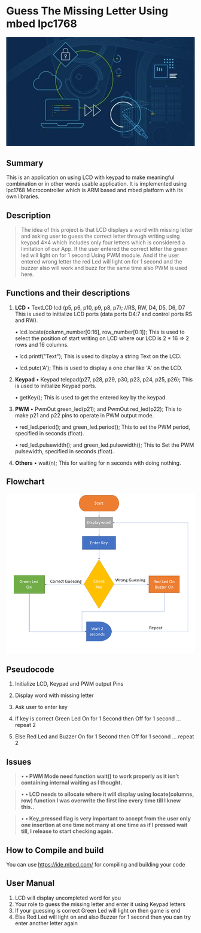 # Guess The Missing Letter Using mbed lpc1768
![alt text](https://github.com/MohamedOsamaAhmed/Guess-The-Missing-Letter-Using-mbed-lpc1768/blob/main/logo.jpg?raw=true)

## Summary 
This is an application on using LCD with keypad to make meaningful combination or in other words usable application. It is implemented using lpc1768 Microcontroller which is ARM based and mbed platform with its own libraries.

## Description
>The idea of this project is that LCD displays a word with missing letter and asking user to guess the correct letter through writing using keypad 4×4 which includes only four letters which is considered a limitation of our App. If the user entered the correct letter the green led will light on for 1 second Using PWM module. And if the user entered wrong letter the red Led will light on for 1 second and the buzzer also will work and buzz for the same time also PWM is used here.


## Functions and their descriptions
1. **LCD**
•	TextLCD lcd (p5, p6, p10, p9, p8, p7); //RS, RW, D4, D5, D6, D7
This is used to initialize LCD ports (data ports D4:7 and control ports RS and RW).

    •	lcd.locate(column_number[0:16], row_number[0:1]);
This is used to select the position of start writing on LCD where our LCD is 2 * 16 => 2 rows and 16 columns. 

    •	lcd.printf("Text");
    This is used to display a string Text on the LCD.

    •	lcd.putc('A');
    This is used to display a one char like 'A' on the LCD.



2. **Keypad**
•	Keypad telepad(p27, p28, p29, p30, p23, p24, p25, p26);
This is used to initialize Keypad ports.

    •	getKey();
    This is used to get the entered key by the keypad.



3. **PWM**
•	PwmOut green_led(p21); and PwmOut red_led(p22);
This to make p21 and p22 pins to operate in PWM output mode.

    •	red_led.period(); and green_led.period();
    This to set the PWM period, specified in seconds (float).

    •	red_led.pulsewidth(); and green_led.pulsewidth();
    This to Set the PWM pulsewidth, specified in seconds (float).
    
4. **Others**
    •	wait(n);
    This for waiting for n seconds with doing nothing. 
	

## Flowchart
![alt text](https://github.com/MohamedOsamaAhmed/Guess-The-Missing-Letter-Using-mbed-lpc1768/blob/main/Flowchart.png?raw=true)


## Pseudocode

1.	Initialize LCD, Keypad and PWM output Pins
2.	Display word with missing letter
3.	Ask user to enter key
4.	If key is correct
    Green Led On for 1 Second then Off for 1 second ... repeat 2

5.	Else
    Red Led and Buzzer On for 1 Second then Off for 1 second ... repeat 2


## Issues
  > • 	**•	PWM Mode need function wait() to work properly as it isn’t containing internal waiting           as I thought.** 
  
  > •	**•	LCD needs to allocate where it will display using locate(columns, row) function I was           overwrite the first line every time till I knew this..**
   
  > •	**•	Key_pressed flag is very important to accept from the user only one insertion at one          time not many at one time as if I pressed wait till, I release to start checking again.** 

## How to Compile and build

You can use https://ide.mbed.com/ for compiling and building your code

## User Manual

1.	LCD will display uncompleted word for you 
2.	Your role to guess the missing letter and enter it using Keypad letters
3.	If your guessing is correct Green Led will light on then game is end
4.	Else Red Led will light on and also Buzzer for 1 second then you can try enter another letter again 




